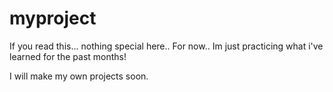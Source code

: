 # myproject
If you read this... nothing special here.. For now..
Im just practicing what i've learned for the past months!

I will make my own projects soon.
